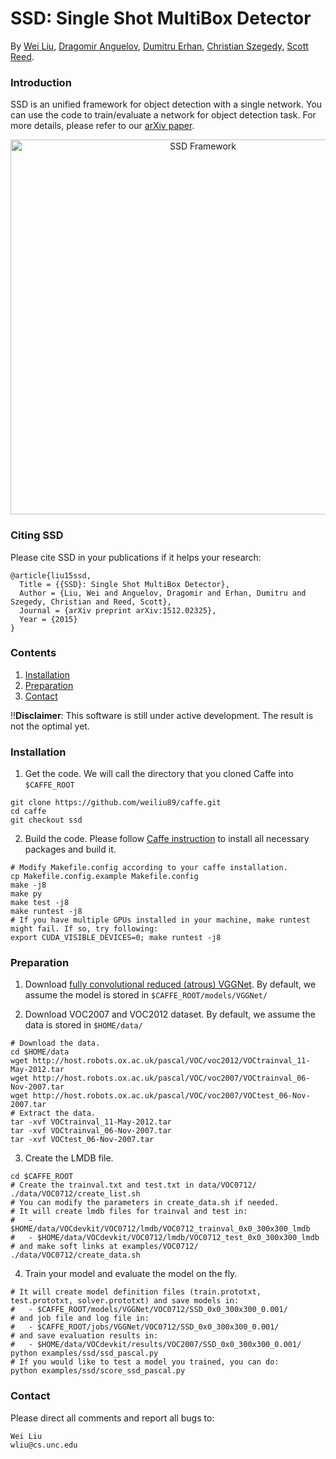 # SSD: Single Shot MultiBox Detector

By [Wei Liu](http://www.cs.unc.edu/~wliu/), [Dragomir Anguelov](http://research.google.com/pubs/DragomirAnguelov.html), [Dumitru Erhan](http://research.google.com/pubs/DumitruErhan.html), [Christian Szegedy](http://research.google.com/pubs/ChristianSzegedy.html), [Scott Reed](http://www-personal.umich.edu/~reedscot/).

### Introduction

SSD is an unified framework for object detection with a single network. You can use the code to train/evaluate a network for object detection task. For more details, please refer to our [arXiv paper](http://arxiv.org/abs/1512.02325).

<p align="center">
<img src="http://www.cs.unc.edu/~wliu/papers/ssd.png" alt="SSD Framework" width="600px">
</p>

### Citing SSD

Please cite SSD in your publications if it helps your research:

    @article{liu15ssd,
      Title = {{SSD}: Single Shot MultiBox Detector},
      Author = {Liu, Wei and Anguelov, Dragomir and Erhan, Dumitru and Szegedy, Christian and Reed, Scott},
      Journal = {arXiv preprint arXiv:1512.02325},
      Year = {2015}
    }

### Contents
1. [Installation](#installation)
2. [Preparation](#preparation)
3. [Contact](#contact)

:bangbang:**Disclaimer**: This software is still under active development. The result is not the optimal yet.

### Installation
1. Get the code. We will call the directory that you cloned Caffe into `$CAFFE_ROOT`
  ```Shell
  git clone https://github.com/weiliu89/caffe.git
  cd caffe
  git checkout ssd
  ```

2. Build the code. Please follow [Caffe instruction](http://caffe.berkeleyvision.org/installation.html) to install all necessary packages and build it.
  ```Shell
  # Modify Makefile.config according to your caffe installation.
  cp Makefile.config.example Makefile.config
  make -j8
  make py
  make test -j8
  make runtest -j8
  # If you have multiple GPUs installed in your machine, make runtest might fail. If so, try following:
  export CUDA_VISIBLE_DEVICES=0; make runtest -j8
  ```

### Preparation
1. Download [fully convolutional reduced (atrous) VGGNet](https://gist.github.com/weiliu89/2ed6e13bfd5b57cf81d6). By default, we assume the model is stored in `$CAFFE_ROOT/models/VGGNet/`

2. Download VOC2007 and VOC2012 dataset. By default, we assume the data is stored in `$HOME/data/`
  ```Shell
  # Download the data.
  cd $HOME/data
  wget http://host.robots.ox.ac.uk/pascal/VOC/voc2012/VOCtrainval_11-May-2012.tar
  wget http://host.robots.ox.ac.uk/pascal/VOC/voc2007/VOCtrainval_06-Nov-2007.tar
  wget http://host.robots.ox.ac.uk/pascal/VOC/voc2007/VOCtest_06-Nov-2007.tar
  # Extract the data.
  tar -xvf VOCtrainval_11-May-2012.tar
  tar -xvf VOCtrainval_06-Nov-2007.tar
  tar -xvf VOCtest_06-Nov-2007.tar
  ```

3. Create the LMDB file.
  ```Shell
  cd $CAFFE_ROOT
  # Create the trainval.txt and test.txt in data/VOC0712/
  ./data/VOC0712/create_list.sh
  # You can modify the parameters in create_data.sh if needed.
  # It will create lmdb files for trainval and test in:
  #   - $HOME/data/VOCdevkit/VOC0712/lmdb/VOC0712_trainval_0x0_300x300_lmdb
  #   - $HOME/data/VOCdevkit/VOC0712/lmdb/VOC0712_test_0x0_300x300_lmdb
  # and make soft links at examples/VOC0712/
  ./data/VOC0712/create_data.sh
  ```

4. Train your model and evaluate the model on the fly.
  ```Shell
  # It will create model definition files (train.prototxt, test.prototxt, solver.prototxt) and save models in:
  #   - $CAFFE_ROOT/models/VGGNet/VOC0712/SSD_0x0_300x300_0.001/
  # and job file and log file in:
  #   - $CAFFE_ROOT/jobs/VGGNet/VOC0712/SSD_0x0_300x300_0.001/
  # and save evaluation results in:
  #   - $HOME/data/VOCdevkit/results/VOC2007/SSD_0x0_300x300_0.001/
  python examples/ssd/ssd_pascal.py
  # If you would like to test a model you trained, you can do:
  python examples/ssd/score_ssd_pascal.py
  ```

### Contact
Please direct all comments and report all bugs to:

    Wei Liu
    wliu@cs.unc.edu
